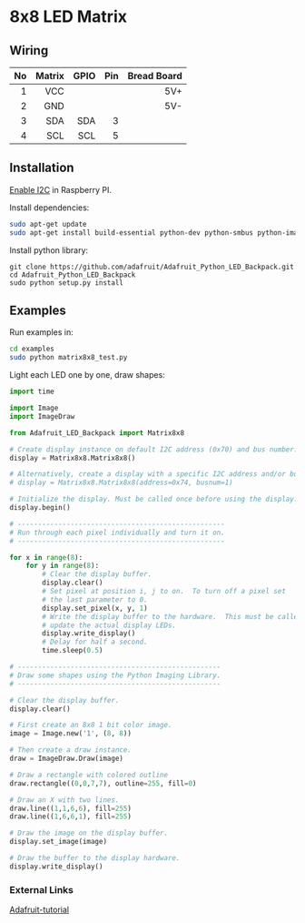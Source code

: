 # 8x8 LED Matrix

## Wiring
|No|Matrix|GPIO|Pin|Bread Board|
|-:|-----:|---:|--:|----------:|
| 1|   VCC|    |   |        5V+|
| 2|   GND|    |   |        5V-|
| 3|   SDA| SDA|  3|           |
| 4|   SCL| SCL|  5|           |

## Installation
[Enable I2C](https://learn.adafruit.com/adafruits-raspberry-pi-lesson-4-gpio-setup/configuring-i2c) in Raspberry PI.

Install dependencies:
```bash
sudo apt-get update
sudo apt-get install build-essential python-dev python-smbus python-imaging git
```
Install python library:
```
git clone https://github.com/adafruit/Adafruit_Python_LED_Backpack.git
cd Adafruit_Python_LED_Backpack
sudo python setup.py install
```

## Examples
Run examples in:
```bash
cd examples
sudo python matrix8x8_test.py
```

Light each LED one by one, draw shapes:
```python
import time

import Image
import ImageDraw  

from Adafruit_LED_Backpack import Matrix8x8

# Create display instance on default I2C address (0x70) and bus number.
display = Matrix8x8.Matrix8x8()

# Alternatively, create a display with a specific I2C address and/or bus.
# display = Matrix8x8.Matrix8x8(address=0x74, busnum=1)

# Initialize the display. Must be called once before using the display.
display.begin()

# ---------------------------------------------------
# Run through each pixel individually and turn it on.
# ---------------------------------------------------

for x in range(8):
	for y in range(8):
		# Clear the display buffer.
		display.clear()
		# Set pixel at position i, j to on.  To turn off a pixel set
		# the last parameter to 0.
		display.set_pixel(x, y, 1)
		# Write the display buffer to the hardware.  This must be called to
		# update the actual display LEDs.
		display.write_display()
		# Delay for half a second.
		time.sleep(0.5)

# --------------------------------------------------
# Draw some shapes using the Python Imaging Library.
# --------------------------------------------------

# Clear the display buffer.
display.clear()

# First create an 8x8 1 bit color image.
image = Image.new('1', (8, 8))

# Then create a draw instance.
draw = ImageDraw.Draw(image)

# Draw a rectangle with colored outline
draw.rectangle((0,0,7,7), outline=255, fill=0)

# Draw an X with two lines.
draw.line((1,1,6,6), fill=255)
draw.line((1,6,6,1), fill=255)

# Draw the image on the display buffer.
display.set_image(image)

# Draw the buffer to the display hardware.
display.write_display()
```
### External Links
[Adafruit-tutorial](https://learn.adafruit.com/led-backpack-displays-on-raspberry-pi-and-beaglebone-black/)

